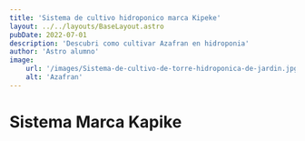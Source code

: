 ```yaml
---
title: 'Sistema de cultivo hidroponico marca Kipeke'
layout: ../../layouts/BaseLayout.astro
pubDate: 2022-07-01
description: 'Descubri como cultivar Azafran en hidroponia'
author: 'Astro alumno'
image:
    url: '/images/Sistema-de-cultivo-de-torre-hidroponica-de-jardin.jpg'
    alt: 'Azafran'
---
```

# Sistema Marca Kapike